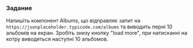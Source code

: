 ### Задание

Напишіть компонент Albums, що відправляє запит на `https://jsonplaceholder.typicode.com/albums`
та виводить перні 10 альбомів на екран.
Зробіть знизу кнопку "load more", при натисканні на котру виводяться наступні 10 альбомов.
